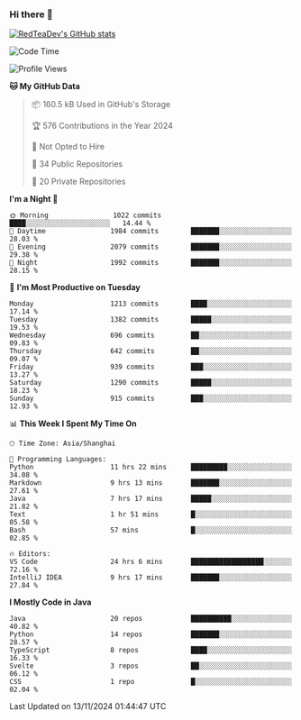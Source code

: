 ### Hi there 👋

<!--
**RedTeaDev/RedTeaDev** is a ✨ _special_ ✨ repository because its `README.md` (this file) appears on your GitHub profile.

Here are some ideas to get you started:

- 🔭 I’m currently working on ...
- 🌱 I’m currently learning ...
- 👯 I’m looking to collaborate on ...
- 🤔 I’m looking for help with ...
- 💬 Ask me about ...
- 📫 How to reach me: ...
- 😄 Pronouns: ...
- ⚡ Fun fact: ...
-->

<!--
[![wakatime](https://wakatime.com/badge/user/6b101ed0-04c0-4490-9283-eb61f2efff96.svg)](https://wakatime.com/@6b101ed0-04c0-4490-9283-eb61f2efff96)
!-->

[![RedTeaDev's GitHub stats](https://github-readme-stats.vercel.app/api?username=RedTeaDev\&include_all_commits=true)](https://github.com/anuraghazra/github-readme-stats)
<!--
[![willianrod's wakatime stats](https://github-readme-stats.vercel.app/api/wakatime?username=RedTeaDev)](https://github.com/anuraghazra/github-readme-stats)
!-->
<!--START_SECTION:waka-->
![Code Time](http://img.shields.io/badge/Code%20Time-2%2C728%20hrs%2043%20mins-blue)

![Profile Views](http://img.shields.io/badge/Profile%20Views-0-blue)

**🐱 My GitHub Data** 

> 📦 160.5 kB Used in GitHub's Storage 
 > 
> 🏆 576 Contributions in the Year 2024
 > 
> 🚫 Not Opted to Hire
 > 
> 📜 34 Public Repositories 
 > 
> 🔑 20 Private Repositories 
 > 
**I'm a Night 🦉** 

```text
🌞 Morning                1022 commits        ████░░░░░░░░░░░░░░░░░░░░░   14.44 % 
🌆 Daytime                1984 commits        ███████░░░░░░░░░░░░░░░░░░   28.03 % 
🌃 Evening                2079 commits        ███████░░░░░░░░░░░░░░░░░░   29.38 % 
🌙 Night                  1992 commits        ███████░░░░░░░░░░░░░░░░░░   28.15 % 
```
📅 **I'm Most Productive on Tuesday** 

```text
Monday                   1213 commits        ████░░░░░░░░░░░░░░░░░░░░░   17.14 % 
Tuesday                  1382 commits        █████░░░░░░░░░░░░░░░░░░░░   19.53 % 
Wednesday                696 commits         ██░░░░░░░░░░░░░░░░░░░░░░░   09.83 % 
Thursday                 642 commits         ██░░░░░░░░░░░░░░░░░░░░░░░   09.07 % 
Friday                   939 commits         ███░░░░░░░░░░░░░░░░░░░░░░   13.27 % 
Saturday                 1290 commits        █████░░░░░░░░░░░░░░░░░░░░   18.23 % 
Sunday                   915 commits         ███░░░░░░░░░░░░░░░░░░░░░░   12.93 % 
```


📊 **This Week I Spent My Time On** 

```text
🕑︎ Time Zone: Asia/Shanghai

💬 Programming Languages: 
Python                   11 hrs 22 mins      █████████░░░░░░░░░░░░░░░░   34.08 % 
Markdown                 9 hrs 13 mins       ███████░░░░░░░░░░░░░░░░░░   27.61 % 
Java                     7 hrs 17 mins       █████░░░░░░░░░░░░░░░░░░░░   21.82 % 
Text                     1 hr 51 mins        █░░░░░░░░░░░░░░░░░░░░░░░░   05.58 % 
Bash                     57 mins             █░░░░░░░░░░░░░░░░░░░░░░░░   02.85 % 

🔥 Editors: 
VS Code                  24 hrs 6 mins       ██████████████████░░░░░░░   72.16 % 
IntelliJ IDEA            9 hrs 17 mins       ███████░░░░░░░░░░░░░░░░░░   27.84 % 
```

**I Mostly Code in Java** 

```text
Java                     20 repos            ██████████░░░░░░░░░░░░░░░   40.82 % 
Python                   14 repos            ███████░░░░░░░░░░░░░░░░░░   28.57 % 
TypeScript               8 repos             ████░░░░░░░░░░░░░░░░░░░░░   16.33 % 
Svelte                   3 repos             ██░░░░░░░░░░░░░░░░░░░░░░░   06.12 % 
CSS                      1 repo              █░░░░░░░░░░░░░░░░░░░░░░░░   02.04 % 
```




 Last Updated on 13/11/2024 01:44:47 UTC
<!--END_SECTION:waka-->


